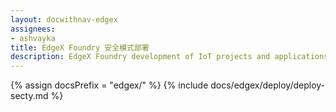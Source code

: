 ```yaml
---
layout: docwithnav-edgex
assignees:
- ashvayka
title: EdgeX Foundry 安全模式部署
description: EdgeX Foundry development of IoT projects and applications.
---
```


{% assign docsPrefix = "edgex/" %}
{% include docs/edgex/deploy/deploy-secty.md %}


